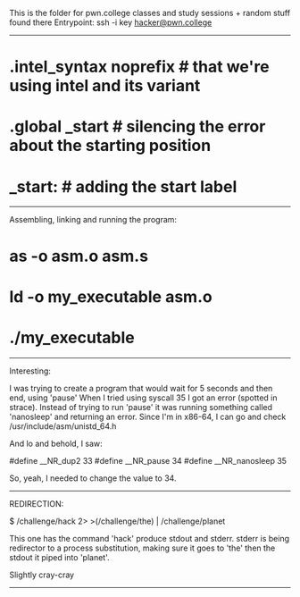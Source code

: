 This is the folder for pwn.college classes and study sessions + random stuff found there
Entrypoint:
ssh -i key hacker@pwn.college

---

# .intel_syntax noprefix                 # that we're using intel and its variant
# .global _start                         # silencing the error about the starting position
# _start:                                # adding the start label

---
Assembling, linking and running the program:

# as -o asm.o asm.s
# ld -o my_executable asm.o
# ./my_executable

---

Interesting:

I was trying to create a program that would wait for 5 seconds and then end, using 'pause'
When I tried using syscall 35 I got an error (spotted in strace). Instead of trying
to run 'pause' it was running something called 'nanosleep' and returning an error.
Since I'm in x86-64, I can go and check /usr/include/asm/unistd_64.h

And lo and behold, I saw:

#define __NR_dup2 33
#define __NR_pause 34
#define __NR_nanosleep 35

So, yeah, I needed to change the value to 34.

---
REDIRECTION:

$ /challenge/hack 2> >(/challenge/the) | /challenge/planet

This one has the command 'hack' produce stdout and stderr. 
stderr is being redirector to a process substitution, making sure it goes to 'the'
then the stdout it piped into 'planet'.

Slightly cray-cray

---


